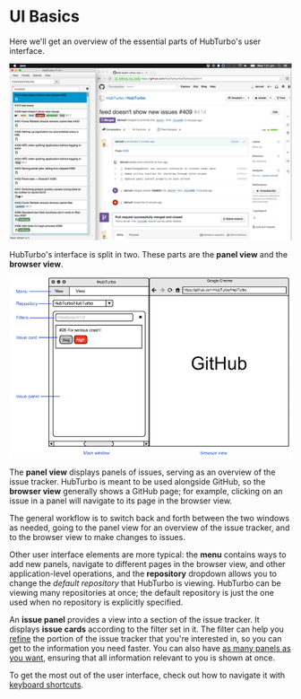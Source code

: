 # UI Basics

Here we'll get an overview of the essential parts of HubTurbo's user interface.

![](images/ui-basics/1.png?raw=true)

HubTurbo's interface is split in two. These parts are the **panel view** and the **browser view**.

![](images/ui-basics/2.png?raw=true)

The **panel view** displays panels of issues, serving as an overview of the issue tracker. HubTurbo is meant to be used alongside GitHub, so the **browser view** generally shows a GitHub page; for example, clicking on an issue in a panel will navigate to its page in the browser view.

The general workflow is to switch back and forth between the two windows as needed, going to the panel view for an overview of the issue tracker, and to the browser view to make changes to issues.

Other user interface elements are more typical: the **menu** contains ways to add new panels, navigate to different pages in the browser view, and other application-level operations, and the **repository** dropdown allows you to change the *default repository* that HubTurbo is viewing. HubTurbo can be viewing many repositories at once; the default repository is just the one used when no repository is explicitly specified.

An **issue panel** provides a view into a section of the issue tracker. It displays **issue cards** according to the filter set in it. The filter can help you [refine](https://github.com/HubTurbo/HubTurbo/wiki/Filtering-Issues) the portion of the issue tracker that you're interested in, so you can get to the information you need faster. You can also have [as many panels as you want](https://github.com/HubTurbo/HubTurbo/wiki/Working-with-Panels), ensuring that all information relevant to you is shown at once.

To get the most out of the user interface, check out how to navigate it with [keyboard shortcuts](https://github.com/HubTurbo/HubTurbo/wiki/Keyboard-Shortcuts).